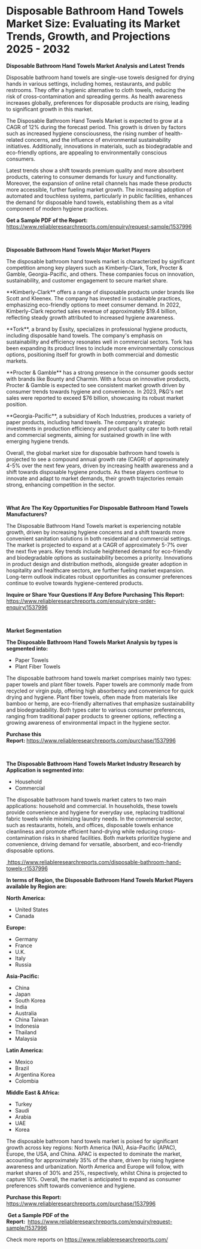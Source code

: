 <p><h1>Disposable Bathroom Hand Towels Market Size: Evaluating its Market Trends, Growth, and Projections 2025 - 2032</h1></p><p><strong>Disposable Bathroom Hand Towels Market Analysis and Latest Trends</strong></p>
<p><p>Disposable bathroom hand towels are single-use towels designed for drying hands in various settings, including homes, restaurants, and public restrooms. They offer a hygienic alternative to cloth towels, reducing the risk of cross-contamination and spreading germs. As health awareness increases globally, preferences for disposable products are rising, leading to significant growth in this market.</p><p>The Disposable Bathroom Hand Towels Market is expected to grow at a CAGR of 12% during the forecast period. This growth is driven by factors such as increased hygiene consciousness, the rising number of health-related concerns, and the influence of environmental sustainability initiatives. Additionally, innovations in materials, such as biodegradable and eco-friendly options, are appealing to environmentally conscious consumers.</p><p>Latest trends show a shift towards premium quality and more absorbent products, catering to consumer demands for luxury and functionality. Moreover, the expansion of online retail channels has made these products more accessible, further fueling market growth. The increasing adoption of automated and touchless systems, particularly in public facilities, enhances the demand for disposable hand towels, establishing them as a vital component of modern hygiene practices.</p></p>
<p><strong>Get a Sample PDF of the Report:&nbsp;</strong> <a href="https://www.reliableresearchreports.com/enquiry/request-sample/1537996?utm_campaign=2788&utm_medium=2&utm_source=Github&utm_content=ia&utm_term=05042025&utm_id=disposable-bathroom-hand-towels">https://www.reliableresearchreports.com/enquiry/request-sample/1537996</a></p>
<p>&nbsp;</p>
<p><strong>Disposable Bathroom Hand Towels Major Market Players</strong></p>
<p><p>The disposable bathroom hand towels market is characterized by significant competition among key players such as Kimberly-Clark, Tork, Procter & Gamble, Georgia-Pacific, and others. These companies focus on innovation, sustainability, and customer engagement to secure market share.</p><p>**Kimberly-Clark** offers a range of disposable products under brands like Scott and Kleenex. The company has invested in sustainable practices, emphasizing eco-friendly options to meet consumer demand. In 2022, Kimberly-Clark reported sales revenue of approximately $19.4 billion, reflecting steady growth attributed to increased hygiene awareness.</p><p>**Tork**, a brand by Essity, specializes in professional hygiene products, including disposable hand towels. The company's emphasis on sustainability and efficiency resonates well in commercial sectors. Tork has been expanding its product lines to include more environmentally conscious options, positioning itself for growth in both commercial and domestic markets.</p><p>**Procter & Gamble** has a strong presence in the consumer goods sector with brands like Bounty and Charmin. With a focus on innovative products, Procter & Gamble is expected to see consistent market growth driven by consumer trends towards hygiene and convenience. In 2023, P&G's net sales were reported to exceed $76 billion, showcasing its robust market position.</p><p>**Georgia-Pacific**, a subsidiary of Koch Industries, produces a variety of paper products, including hand towels. The company's strategic investments in production efficiency and product quality cater to both retail and commercial segments, aiming for sustained growth in line with emerging hygiene trends.</p><p>Overall, the global market size for disposable bathroom hand towels is projected to see a compound annual growth rate (CAGR) of approximately 4-5% over the next few years, driven by increasing health awareness and a shift towards disposable hygiene products. As these players continue to innovate and adapt to market demands, their growth trajectories remain strong, enhancing competition in the sector.</p></p>
<p>&nbsp;</p>
<p><strong>What Are The Key Opportunities For Disposable Bathroom Hand Towels Manufacturers?</strong></p>
<p><p>The Disposable Bathroom Hand Towels market is experiencing notable growth, driven by increasing hygiene concerns and a shift towards more convenient sanitation solutions in both residential and commercial settings. The market is projected to expand at a CAGR of approximately 5-7% over the next five years. Key trends include heightened demand for eco-friendly and biodegradable options as sustainability becomes a priority. Innovations in product design and distribution methods, alongside greater adoption in hospitality and healthcare sectors, are further fueling market expansion. Long-term outlook indicates robust opportunities as consumer preferences continue to evolve towards hygiene-centered products.</p></p>
<p><strong>Inquire or Share Your Questions If Any Before Purchasing This Report:</strong> <a href="https://www.reliableresearchreports.com/enquiry/pre-order-enquiry/1537996?utm_campaign=2788&utm_medium=2&utm_source=Github&utm_content=ia&utm_term=05042025&utm_id=disposable-bathroom-hand-towels">https://www.reliableresearchreports.com/enquiry/pre-order-enquiry/1537996</a></p>
<p>&nbsp;</p>
<p><strong>Market Segmentation</strong></p>
<p><strong>The Disposable Bathroom Hand Towels Market Analysis by types is segmented into:</strong></p>
<p><ul><li>Paper Towels</li><li>Plant Fiber Towels</li></ul></p>
<p><p>The disposable bathroom hand towels market comprises mainly two types: paper towels and plant fiber towels. Paper towels are commonly made from recycled or virgin pulp, offering high absorbency and convenience for quick drying and hygiene. Plant fiber towels, often made from materials like bamboo or hemp, are eco-friendly alternatives that emphasize sustainability and biodegradability. Both types cater to various consumer preferences, ranging from traditional paper products to greener options, reflecting a growing awareness of environmental impact in the hygiene sector.</p></p>
<p><strong>Purchase this Report:&nbsp;</strong><a href="https://www.reliableresearchreports.com/purchase/1537996?utm_campaign=2788&utm_medium=2&utm_source=Github&utm_content=ia&utm_term=05042025&utm_id=disposable-bathroom-hand-towels">https://www.reliableresearchreports.com/purchase/1537996</a></p>
<p>&nbsp;</p>
<p><strong>The Disposable Bathroom Hand Towels Market Industry Research by Application is segmented into:</strong></p>
<p><ul><li>Household</li><li>Commercial</li></ul></p>
<p><p>The disposable bathroom hand towels market caters to two main applications: household and commercial. In households, these towels provide convenience and hygiene for everyday use, replacing traditional fabric towels while minimizing laundry needs. In the commercial sector, such as restaurants, hotels, and offices, disposable towels enhance cleanliness and promote efficient hand-drying while reducing cross-contamination risks in shared facilities. Both markets prioritize hygiene and convenience, driving demand for versatile, absorbent, and eco-friendly disposable options.</p></p>
<p><a href="https://www.reliableresearchreports.com/disposable-bathroom-hand-towels-r1537996?utm_campaign=2788&utm_medium=2&utm_source=Github&utm_content=ia&utm_term=05042025&utm_id=disposable-bathroom-hand-towels">&nbsp;https://www.reliableresearchreports.com/disposable-bathroom-hand-towels-r1537996</a></p>
<p><strong>In terms of Region, the Disposable Bathroom Hand Towels Market Players available by Region are:</strong></p>
<p>
    <p> <strong> North America: </strong>
        <ul>
            <li>United States</li>
            <li>Canada</li>
        </ul>
        </p> 
    <p> <strong> Europe: </strong>
        <ul>
            <li>Germany</li>
            <li>France</li>
            <li>U.K.</li>
            <li>Italy</li>
            <li>Russia</li>
        </ul>
        </p> 
    <p> <strong> Asia-Pacific: </strong>
        <ul>
            <li>China</li>
            <li>Japan</li>
            <li>South Korea</li>
            <li>India</li>
            <li>Australia</li>
            <li>China Taiwan</li>
            <li>Indonesia</li>
            <li>Thailand</li>
            <li>Malaysia</li>
        </ul>
        </p> 
    <p> <strong> Latin America: </strong>
        <ul>
            <li>Mexico</li>
            <li>Brazil</li>
            <li>Argentina Korea</li>
            <li>Colombia</li>
        </ul>
        </p> 
    <p> <strong> Middle East & Africa: </strong>
        <ul>
            <li>Turkey</li>
            <li>Saudi</li>
            <li>Arabia</li>
            <li>UAE</li>
            <li>Korea</li>
        </ul>
    </p>
    </p>
<p><p>The disposable bathroom hand towels market is poised for significant growth across key regions: North America (NA), Asia-Pacific (APAC), Europe, the USA, and China. APAC is expected to dominate the market, accounting for approximately 35% of the share, driven by rising hygiene awareness and urbanization. North America and Europe will follow, with market shares of 30% and 25%, respectively, whilst China is projected to capture 10%. Overall, the market is anticipated to expand as consumer preferences shift towards convenience and hygiene.</p></p>
<p><strong>Purchase this Report: </strong><a href="https://www.reliableresearchreports.com/purchase/1537996?utm_campaign=2788&utm_medium=2&utm_source=Github&utm_content=ia&utm_term=05042025&utm_id=disposable-bathroom-hand-towels">https://www.reliableresearchreports.com/purchase/1537996</a></p>
<p>&nbsp;<strong>Get a Sample PDF of the Report:&nbsp;&nbsp;</strong><a href="https://www.reliableresearchreports.com/enquiry/request-sample/1537996?utm_campaign=2788&utm_medium=2&utm_source=Github&utm_content=ia&utm_term=05042025&utm_id=disposable-bathroom-hand-towels">https://www.reliableresearchreports.com/enquiry/request-sample/1537996</a></p>
<p><strong></strong></p>
<p>Check more reports on <a href="https://www.reliableresearchreports.com/?utm_campaign=2788&utm_medium=2&utm_source=Github&utm_content=ia&utm_term=05042025&utm_id=disposable-bathroom-hand-towels">https://www.reliableresearchreports.com/</a></p>